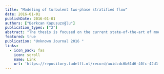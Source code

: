 ```yaml
---
title: "Modeling of turbulent two-phase stratified flow"
date: 2016-01-01
publishDate: 2016-01-01
authors: ["Berkcan Kapusuzoğlu"]
publication_types: ["2"]
abstract: "The thesis is focused on the current state-of-the-art of modeling turbulent single-phase and turbulent two-phase stratified flows. This report is meant to identify and validate the most suitable candidate model for inclusion in the multiphase flow models that are being developed in the Scientific Computing group of the Delft Institute for Applied Mathematics. For that reason, as an initial step the results of single phase turbulent pipe flows which are simulated using DNS and LES methods are compared with the results of Eggels. In two-phase flows, if the gas phase is turbulent the liquid phase will become turbulent as well. If the transition occurs from stratified flow to stratified-wavy flow, the interfacial momentum transfer varies due to the existence of waves at the interface. This process makes modeling of the momentum transfer complicated. In general, when the effects of surface tension are negligible the equations for the two-phase flow and for the single-phase flow are identical, the only differences between two-phase and single phase flow equations are the variable density and viscosity. Therefore, the influence of the interface and the momentum transfer between both phases can be ignored and a simple single-phase flow model combined with an interface model can be used as an initial approximation while concentrating on modeling the turbulence in both phases away from the interface. For this reason, the one-fluid model needs to be introduced (refer to Appendix \ref{App:s62}) in order to obtain results for multiphase flows using classical single-phase flow models. In this project, two different types of numerical techniques, namely DNS and LES are …"
featured: true
publication: "Unknown Journal 2016 "
links:
  - icon_pack: fas
    icon: scroll
    name: Link
    url: 'https://repository.tudelft.nl/record/uuid:dc6b61d6-40fc-42d1-8205-bdfc5e1072f2'
---
```

